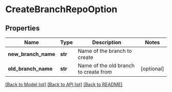 # CreateBranchRepoOption

## Properties
Name | Type | Description | Notes
------------ | ------------- | ------------- | -------------
**new_branch_name** | **str** | Name of the branch to create | 
**old_branch_name** | **str** | Name of the old branch to create from | [optional] 

[[Back to Model list]](../README.md#documentation-for-models) [[Back to API list]](../README.md#documentation-for-api-endpoints) [[Back to README]](../README.md)


